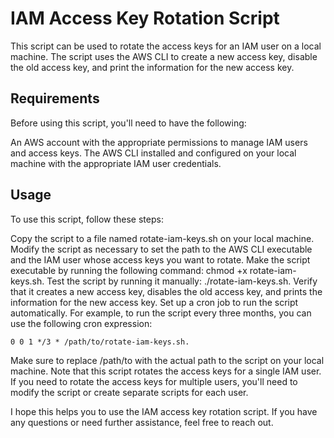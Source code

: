 # IAM Access Key Rotation Script
This script can be used to rotate the access keys for an IAM user on a local machine. The script uses the AWS CLI to create a new access key, disable the old access key, and print the information for the new access key.

## Requirements
Before using this script, you'll need to have the following:

An AWS account with the appropriate permissions to manage IAM users and access keys.
The AWS CLI installed and configured on your local machine with the appropriate IAM user credentials.

## Usage
To use this script, follow these steps:

Copy the script to a file named rotate-iam-keys.sh on your local machine.
Modify the script as necessary to set the path to the AWS CLI executable and the IAM user whose access keys you want to rotate.
Make the script executable by running the following command: chmod +x rotate-iam-keys.sh.
Test the script by running it manually: ./rotate-iam-keys.sh. Verify that it creates a new access key, disables the old access key, and prints the information for the new access key.
Set up a cron job to run the script automatically. For example, to run the script every three months, you can use the following cron expression: 
```
0 0 1 */3 * /path/to/rotate-iam-keys.sh.
```
Make sure to replace /path/to with the actual path to the script on your local machine.
Note that this script rotates the access keys for a single IAM user. If you need to rotate the access keys for multiple users, you'll need to modify the script or create separate scripts for each user.

I hope this helps you to use the IAM access key rotation script. If you have any questions or need further assistance, feel free to reach out.
